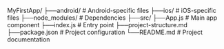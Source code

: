 MyFirstApp/
├──android/ # Android-specific files
├──ios/ # iOS-specific files
├──node_modules/ # Dependencies
├──src/
├──App.js # Main app component
├──index.js # Entry point
├──project-structure.md
├──package.json # Project configuration
└──README.md # Project documentation
